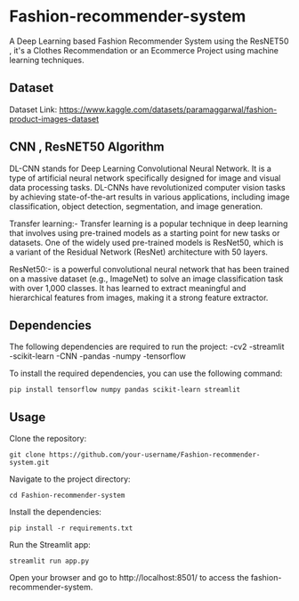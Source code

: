 # Fashion-recommender-system
A Deep Learning based Fashion Recommender System using the ResNET50 , it's a Clothes Recommendation or an Ecommerce Project using machine learning techniques.

## Dataset
Dataset Link: https://www.kaggle.com/datasets/paramaggarwal/fashion-product-images-dataset

## CNN , ResNET50 Algorithm

DL-CNN stands for Deep Learning Convolutional Neural Network. It is a type of artificial neural network specifically designed for image and visual data processing tasks. DL-CNNs have revolutionized computer vision tasks by achieving state-of-the-art results in various applications, including image classification, object detection, segmentation, and image generation.

Transfer learning:- Transfer learning is a popular technique in deep learning that involves using pre-trained models as a starting point for new tasks or datasets. One of the widely used pre-trained models is ResNet50, which is a variant of the Residual Network (ResNet) architecture with 50 layers.

ResNet50:- is a powerful convolutional neural network that has been trained on a massive dataset (e.g., ImageNet) to solve an image classification task with over 1,000 classes. It has learned to extract meaningful and hierarchical features from images, making it a strong feature extractor.

## Dependencies

The following dependencies are required to run the project:
-cv2
-streamlit
-scikit-learn
-CNN
-pandas
-numpy
-tensorflow

To install the required dependencies, you can use the following command:

```shell
pip install tensorflow numpy pandas scikit-learn streamlit
```

## Usage
Clone the repository:
```shell
git clone https://github.com/your-username/Fashion-recommender-system.git
```
Navigate to the project directory:
```shell
cd Fashion-recommender-system
```
Install the dependencies:
```shell
pip install -r requirements.txt
```
Run the Streamlit app:
```shell
streamlit run app.py
```

Open your browser and go to http://localhost:8501/ to access the fashion-recommender-system.  

